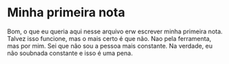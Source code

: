 # Minha primeira nota 

Bom, o que eu queria aqui nesse arquivo erw escrever minha primeira nota. 
Talvez isso funcione, mas o mais certo é que não. Nao pela ferramenta, mas por mim. Sei que
não sou a pessoa mais constante. Na verdade, eu não soubnada constante e isso é uma pena. 